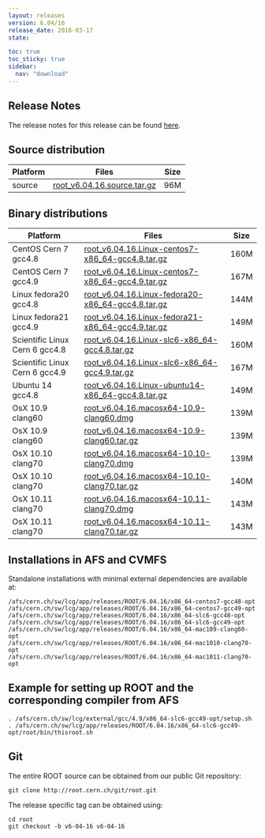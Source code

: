 ```yaml
---
layout: releases
version: 6.04/16
release_date: 2016-03-17
state:

toc: true
toc_sticky: true
sidebar:
  nav: "download"
---
```



## Release Notes
The release notes for this release can be found [here](https://root.cern.ch/doc/v604/release-notes.html#release-6.0416).

## Source distribution

| Platform       | Files | Size |
|-----------|-------|-----|
| source | [root_v6.04.16.source.tar.gz](https://root.cern.ch/download/root_v6.04.16.source.tar.gz) |  96M |


## Binary distributions

| Platform       | Files | Size |
|-----------|-------|-----|
| CentOS Cern 7 gcc4.8 | [root_v6.04.16.Linux-centos7-x86_64-gcc4.8.tar.gz](https://root.cern.ch/download/root_v6.04.16.Linux-centos7-x86_64-gcc4.8.tar.gz) | 160M |
| CentOS Cern 7 gcc4.9 | [root_v6.04.16.Linux-centos7-x86_64-gcc4.9.tar.gz](https://root.cern.ch/download/root_v6.04.16.Linux-centos7-x86_64-gcc4.9.tar.gz) | 167M |
| Linux fedora20 gcc4.8 | [root_v6.04.16.Linux-fedora20-x86_64-gcc4.8.tar.gz](https://root.cern.ch/download/root_v6.04.16.Linux-fedora20-x86_64-gcc4.8.tar.gz) | 144M |
| Linux fedora21 gcc4.9 | [root_v6.04.16.Linux-fedora21-x86_64-gcc4.9.tar.gz](https://root.cern.ch/download/root_v6.04.16.Linux-fedora21-x86_64-gcc4.9.tar.gz) | 149M |
| Scientific Linux Cern 6 gcc4.8 | [root_v6.04.16.Linux-slc6-x86_64-gcc4.8.tar.gz](https://root.cern.ch/download/root_v6.04.16.Linux-slc6-x86_64-gcc4.8.tar.gz) | 160M |
| Scientific Linux Cern 6 gcc4.9 | [root_v6.04.16.Linux-slc6-x86_64-gcc4.9.tar.gz](https://root.cern.ch/download/root_v6.04.16.Linux-slc6-x86_64-gcc4.9.tar.gz) | 167M |
| Ubuntu 14 gcc4.8 | [root_v6.04.16.Linux-ubuntu14-x86_64-gcc4.8.tar.gz](https://root.cern.ch/download/root_v6.04.16.Linux-ubuntu14-x86_64-gcc4.8.tar.gz) | 149M |
| OsX 10.9 clang60 | [root_v6.04.16.macosx64-10.9-clang60.dmg](https://root.cern.ch/download/root_v6.04.16.macosx64-10.9-clang60.dmg) | 139M |
| OsX 10.9 clang60 | [root_v6.04.16.macosx64-10.9-clang60.tar.gz](https://root.cern.ch/download/root_v6.04.16.macosx64-10.9-clang60.tar.gz) | 139M |
| OsX 10.10 clang70 | [root_v6.04.16.macosx64-10.10-clang70.dmg](https://root.cern.ch/download/root_v6.04.16.macosx64-10.10-clang70.dmg) | 139M |
| OsX 10.10 clang70 | [root_v6.04.16.macosx64-10.10-clang70.tar.gz](https://root.cern.ch/download/root_v6.04.16.macosx64-10.10-clang70.tar.gz) | 140M |
| OsX 10.11 clang70 | [root_v6.04.16.macosx64-10.11-clang70.dmg](https://root.cern.ch/download/root_v6.04.16.macosx64-10.11-clang70.dmg) | 143M |
| OsX 10.11 clang70 | [root_v6.04.16.macosx64-10.11-clang70.tar.gz](https://root.cern.ch/download/root_v6.04.16.macosx64-10.11-clang70.tar.gz) | 143M |



## Installations in AFS and CVMFS
Standalone installations with minimal external dependencies are available at:
~~~
/afs/cern.ch/sw/lcg/app/releases/ROOT/6.04.16/x86_64-centos7-gcc48-opt
/afs/cern.ch/sw/lcg/app/releases/ROOT/6.04.16/x86_64-centos7-gcc49-opt
/afs/cern.ch/sw/lcg/app/releases/ROOT/6.04.16/x86_64-slc6-gcc48-opt
/afs/cern.ch/sw/lcg/app/releases/ROOT/6.04.16/x86_64-slc6-gcc49-opt
/afs/cern.ch/sw/lcg/app/releases/ROOT/6.04.16/x86_64-mac109-clang60-opt
/afs/cern.ch/sw/lcg/app/releases/ROOT/6.04.16/x86_64-mac1010-clang70-opt
/afs/cern.ch/sw/lcg/app/releases/ROOT/6.04.16/x86_64-mac1011-clang70-opt
~~~


## Example for setting up ROOT and the corresponding compiler from AFS
~~~
. /afs/cern.ch/sw/lcg/external/gcc/4.9/x86_64-slc6-gcc49-opt/setup.sh
. /afs/cern.ch/sw/lcg/app/releases/ROOT/6.04.16/x86_64-slc6-gcc49-opt/root/bin/thisroot.sh
~~~

## Git
The entire ROOT source can be obtained from our public Git repository:

~~~
git clone http://root.cern.ch/git/root.git
~~~
The release specific tag can be obtained using:
~~~
cd root
git checkout -b v6-04-16 v6-04-16
~~~
